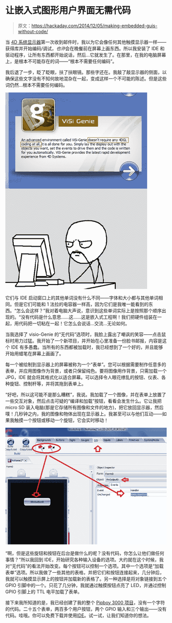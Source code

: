 # 让嵌入式图形用户界面无需代码

> 原文：<https://hackaday.com/2014/12/05/making-embedded-guis-without-code/>

当 [4D 系统显示器](https://www.sparkfun.com/products/11740)第一次收到邮件时，我以为它会像任何其他触摸显示器一样——获得库并开始编码/调试，*也许*会在晚餐前在屏幕上画东西。所以我安装了 IDE 和驱动程序，让所有东西都开始说话，然后…它就发生了。在那里，在我的电脑屏幕上，是根本不可能存在的词——“根本不需要任何编码”。

我后退了一步，眨了眨眼，扶了扶眼镜。那些字还在。我敲了敲显示器的侧面，以确保这些文字没有不知何故地混杂在一起，变成这样一个不可能的陈述。但是这些词仍然…根本不需要任何编码。

![rage comic](img/2e9d4772c62cf4856ec410dfee779654.png)

它们与 IDE 启动窗口上的其他单词没有什么不同——字体和大小都与其他单词相同。但是它们可能和 1 法拉的电容器一样高，因为它们是我唯一能看到的东西。“怎么会这样？”我对着电脑大声说，意识到这些单词实际上是按照那个顺序出现的。“没有代码是什么意思……这……这是嵌入式工程啊！我们把硬件组装在一起，用代码把一切粘在一起！它怎么会说话…交流…无论如何。

当我选择了 visio-Genie 的“无代码”选项时，我脸上露出了嘲讽的笑容——点击鼠标时用力过猛。我开始了一个新项目，并开始在心里准备一份脸书邮报，内容是这个 IDE 有多愚蠢。当所有的东西都被加载时，我已经想到了一个好的，并且能够开始用蜡笔在屏幕上画画了。

每一个被绘制到显示器上的屏幕被称为一个“表单”。您可以根据需要制作任意多的表单，并应用图像作为背景，或者只保留纯色。要将图像用作背景，只需加载一个 JPG，IDE 就会将其格式化以适合屏幕。可以选择令人眼花缭乱的按钮、仪表、各种旋钮、控制杆等，并将其拖到表单上。

“好吧，所以这可能不是那么糟糕”，我说。我加载了一个图像，并在表单上放置了一些交互对象，然后点击可疑的“编译和加载”按钮，看看会发生什么。它让我把 micro SD 装入电脑(那是它存储所有图像和文件的地方)，把它放回显示器，然后噗！几秒钟之内，我的图像和物体出现在显示器上。我甚至可以与他们互动——如果我触摸一个按钮或移动一个旋钮，它会实时移动！

![4d systems IDE](img/78b567d6f3733a1ee95c3980690d115a.png)

“啊，但是这些旋钮和按钮在后台是做什么的呢？没有代码，你怎么让他们做任何事情？”所以我回到 IDE，开始研究各种输入设备的选项。大约就在这个时候，我对“无代码”的看法开始改变。每个按钮可以控制一个选项。其中一个选项是“加载表单”选项。所以我做了一些其他的表格，并把它们和按钮连接起来，几分钟后，我就可以触摸显示屏上的按钮并加载新的表格了。另一种选择是将对象链接到五个 GPIO 引脚中的一个。只花了几分钟，我就通过触摸按钮点亮了 LED，并通过控制 GPIO 引脚上的 TTL 电平加载了表单。

接下来我所知道的是，我已经创建了我的整个 [Pipboy 3000 项目](http://hackaday.com/2014/12/02/yet-another-awesome-working-prototype-of-a-pipboy-3000/)，没有一个字符的代码。二十五个表单，两百多个用户按钮，两个 GPIO 输入和三个输出——没有代码。哇哦。你可以免费下载并使用[IDE](http://www.4dsystems.com.au/product/4D_Workshop_4_IDE)。试一试，让我们知道你的想法。